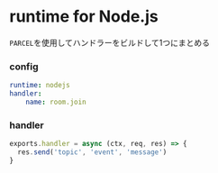 # runtime for Node.js

`PARCEL`を使用してハンドラーをビルドして1つにまとめる

### config

```yaml
runtime: nodejs
handler:
    name: room.join
```

### handler

```javascript
exports.handler = async (ctx, req, res) => {
  res.send('topic', 'event', 'message')
}
```
